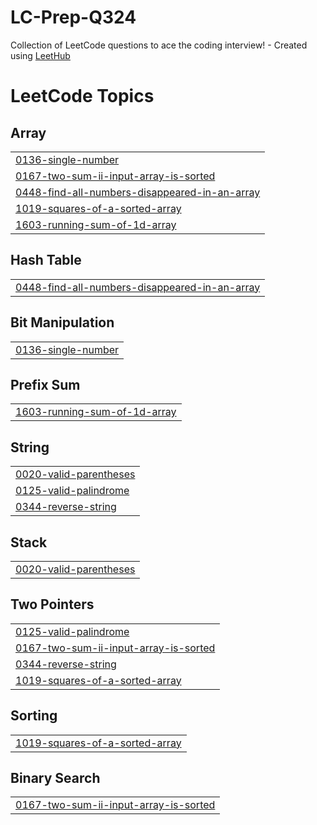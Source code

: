 # LC-Prep-Q324
Collection of LeetCode questions to ace the coding interview! - Created using [LeetHub](https://github.com/QasimWani/LeetHub)

<!---LeetCode Topics Start-->
# LeetCode Topics
## Array
|  |
| ------- |
| [0136-single-number](https://github.com/meggraham08/LC-Prep-Q324/tree/master/0136-single-number) |
| [0167-two-sum-ii-input-array-is-sorted](https://github.com/meggraham08/LC-Prep-Q324/tree/master/0167-two-sum-ii-input-array-is-sorted) |
| [0448-find-all-numbers-disappeared-in-an-array](https://github.com/meggraham08/LC-Prep-Q324/tree/master/0448-find-all-numbers-disappeared-in-an-array) |
| [1019-squares-of-a-sorted-array](https://github.com/meggraham08/LC-Prep-Q324/tree/master/1019-squares-of-a-sorted-array) |
| [1603-running-sum-of-1d-array](https://github.com/meggraham08/LC-Prep-Q324/tree/master/1603-running-sum-of-1d-array) |
## Hash Table
|  |
| ------- |
| [0448-find-all-numbers-disappeared-in-an-array](https://github.com/meggraham08/LC-Prep-Q324/tree/master/0448-find-all-numbers-disappeared-in-an-array) |
## Bit Manipulation
|  |
| ------- |
| [0136-single-number](https://github.com/meggraham08/LC-Prep-Q324/tree/master/0136-single-number) |
## Prefix Sum
|  |
| ------- |
| [1603-running-sum-of-1d-array](https://github.com/meggraham08/LC-Prep-Q324/tree/master/1603-running-sum-of-1d-array) |
## String
|  |
| ------- |
| [0020-valid-parentheses](https://github.com/meggraham08/LC-Prep-Q324/tree/master/0020-valid-parentheses) |
| [0125-valid-palindrome](https://github.com/meggraham08/LC-Prep-Q324/tree/master/0125-valid-palindrome) |
| [0344-reverse-string](https://github.com/meggraham08/LC-Prep-Q324/tree/master/0344-reverse-string) |
## Stack
|  |
| ------- |
| [0020-valid-parentheses](https://github.com/meggraham08/LC-Prep-Q324/tree/master/0020-valid-parentheses) |
## Two Pointers
|  |
| ------- |
| [0125-valid-palindrome](https://github.com/meggraham08/LC-Prep-Q324/tree/master/0125-valid-palindrome) |
| [0167-two-sum-ii-input-array-is-sorted](https://github.com/meggraham08/LC-Prep-Q324/tree/master/0167-two-sum-ii-input-array-is-sorted) |
| [0344-reverse-string](https://github.com/meggraham08/LC-Prep-Q324/tree/master/0344-reverse-string) |
| [1019-squares-of-a-sorted-array](https://github.com/meggraham08/LC-Prep-Q324/tree/master/1019-squares-of-a-sorted-array) |
## Sorting
|  |
| ------- |
| [1019-squares-of-a-sorted-array](https://github.com/meggraham08/LC-Prep-Q324/tree/master/1019-squares-of-a-sorted-array) |
## Binary Search
|  |
| ------- |
| [0167-two-sum-ii-input-array-is-sorted](https://github.com/meggraham08/LC-Prep-Q324/tree/master/0167-two-sum-ii-input-array-is-sorted) |
<!---LeetCode Topics End-->